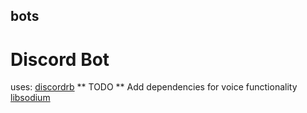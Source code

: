 ## bots
# Discord Bot
uses: [discordrb](rubydoc.info/gems/discordrb)
** TODO **
Add dependencies for voice functionality
[libsodium](github.com/discordrb/discordrb/wiki/installing-libsodium)
